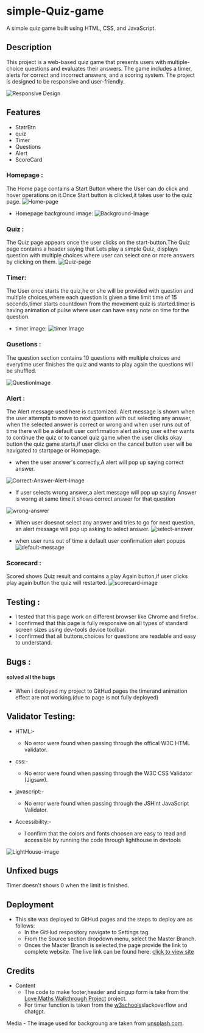 # simple-Quiz-game
 A simple quiz game built using HTML, CSS, and JavaScript.

## Description

This project is a web-based quiz game that presents users with multiple-choice questions and evaluates their answers. The game includes a timer, alerts for correct and incorrect answers, and a scoring system. The project is designed to be responsive and user-friendly.

![Responsive Design](./image/responsive-image..png)

## Features

* StatrBtn
* quiz
* Timer
* Questions
* Alert
* ScoreCard

 ### Homepage :
 The Home page contains a Start Button where the User can do click and hover operations on it.Once Start button is clicked,it takes user to the quiz page.
 ![Home-page](./assets/images/home-page.png)

* Homepage background image:
![Background-Image](./image/background-image.jpg)

### Quiz :
The Quiz page appears once the user clicks on the start-button.The Quiz page contains a header saying that Lets play a simple Quiz,
displays question with multiple choices where user can select one or more answers by clicking on them.
![Quiz-page](./image/quizpage.png)

### Timer:
The User once starts the quiz,he or she will be provided with question and multiple choices,where each question is given a time limit time of 15 seconds,timer starts countdown from the movement quiz is started.timer is having animation of pulse where user can have easy note on time for the question.

* timer image:
![timer Image](./image/timer-image.png)

### Qusetions :

The question section contains  10 questions with multiple choices and everytime user finishes the quiz and wants to play again the questions  will be shuffled.

![QuestionImage](./image/questions%20-image.png)

### Alert :
The Alert message used here is customized.
Alert message is shown when the user attempts to  move to next question with out selecting any answer, when the selected answer is correct or wrong and when user runs out of time there will be a default user confirmation alert asking user either wants to continue the quiz or to cancel quiz game.when the user clicks okay button the quiz game starts,if user clicks on the cancel button user will be navigated to startpage or Homepage.

* when the user answer's correctly,A alert will pop up saying correct answer.

![Correct-Answer-Alert-Image](./image/coorect%20answer-alert.png)

* If user selects wrong answer,a alert message will pop up saying Answer is worng at same time it shows correct answer for that question

![wrong-answer](./image/wrong-answer-alert.png)

* When user doesnot select any answer and tries to go for next question, an alert message will pop up asking to select answer. 
![select-answer](./image/select-answer-alert.png)

* when user runs out of time a default user confirmation alert popups 
![default-message](./image/default-message.png)

### Scorecard :
Scored shows Quiz result and contains a play Again button,if user clicks play again button the quiz will restarted.
![scorecard-image](./image/Scorecard.png) 

## Testing :

* I tested that this page work on different browser like Chrome and firefox.
* I confirmed that this page is fully responsive on all types of standard screen sizes using dev-tools device toolbar.
* I confirmed that all buttons,choices for questions are readable and easy to understand.

## Bugs :

#### solved all the bugs

* When i deployed my project to GitHud pages the timerand animation effect are not working.(due to page is not fully deployed)


## Validator Testing:

* HTML:-
    - No error were found when passing through the offical W3C HTML validator. 

* css:-
    - No error were  found when passing through the W3C CSS Validator (Jigsaw).

* javascript:-
    - No error were found when passing through the JSHint JavaScript Validator. 

* Accessibility:-
    - I confirm that the colors and fonts choosen are easy to read and accessible by running the code through lighthouse in devtools

![LightHouse-image](./image/lighthouse.png)

## Unfixed bugs
Timer doesn't shows 0 when the limit is finished.

## Deployment
* This site was deployed to GitHud pages and the steps to deploy are as follows:
    - In the GitHud respository navigate to Settings tag.
    - From the Source section dropdown menu, select the Master Branch.
    - Onces the Master Branch is selected,the page provide the link to complete website.
The live link can be found here: [click to view site](https://kanchihari.github.io/simple-Quiz-game/)

## Credits
* Content
    - The code to make footer,header and singup form is take from the [Love Maths Walkthrough Project]() project.
    - For timer function is taken from the [w3schools](www.W3schools.com)slackoverflow and chatgpt.

 Media
    - The image used for backgroung are taken from [unsplash.com](https://unsplash.com/).
